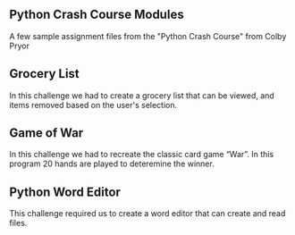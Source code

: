 ## Python Crash Course Modules

A few sample assignment files from the "Python Crash Course" from Colby Pryor

## Grocery List

In this challenge we had to create a grocery list that can be viewed,
and items removed based on the user's selection.

## Game of War

In this challenge we had to recreate the classic card game “War”. In this program 20 hands are played to deteremine the winner.

## Python Word Editor

This challenge required us to create a word editor that can create and read files.
